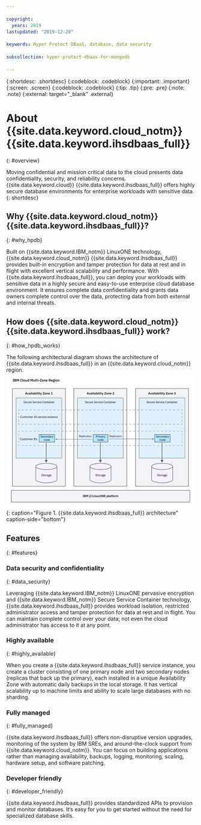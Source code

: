```yaml
---

copyright:
  years: 2019
lastupdated: "2019-12-20"

keywords: Hyper Protect DBaaS, database, data security

subcollection: hyper-protect-dbaas-for-mongodb

---
```


{:shortdesc: .shortdesc}
{:codeblock: .codeblock}
{:important: .important}
{:screen: .screen}
{:codeblock: .codeblock}
{:tip: .tip}
{:pre: .pre}
{:note: .note}
{:external: target="_blank" .external}

# About {{site.data.keyword.cloud_notm}} {{site.data.keyword.ihsdbaas_full}}
{: #overview}

Moving confidential and mission critical data to the cloud presents data confidentiality, security, and reliability concerns. {{site.data.keyword.cloud}} {{site.data.keyword.ihsdbaas_full}} offers highly secure database environments for enterprise workloads with sensitive data.
{: shortdesc}

## Why {{site.data.keyword.cloud_notm}} {{site.data.keyword.ihsdbaas_full}}?
{: #why_hpdb}

Built on {{site.data.keyword.IBM_notm}} LinuxONE technology, {{site.data.keyword.cloud_notm}} {{site.data.keyword.ihsdbaas_full}} provides built-in encryption and tamper protection for data at rest and in flight with excellent vertical scalability and performance. With {{site.data.keyword.ihsdbaas_full}}, you can deploy your workloads with sensitive data in a highly secure and easy-to-use enterprise cloud database environment. It ensures complete data confidentiality and grants data owners complete control over the data, protecting data from both external and internal threats.

## How does {{site.data.keyword.cloud_notm}} {{site.data.keyword.ihsdbaas_full}} work?
{: #how_hpdb_works}

The following architectural diagram shows the architecture of {{site.data.keyword.ihsdbaas_full}} in an {{site.data.keyword.cloud_notm}} region.
![{{site.data.keyword.ihsdbaas_full}} architecture](images/architecture.svg "{{site.data.keyword.ihsdbaas_full}} architecture"){: caption="Figure 1. {{site.data.keyword.ihsdbaas_full}} architecture" caption-side="bottom"}

## Features
{: #features}

### Data security and confidentiality
{: #data_security}

Leveraging {{site.data.keyword.IBM_notm}} LinuxONE pervasive encryption and {{site.data.keyword.IBM_notm}} Secure Service Container technology, {{site.data.keyword.ihsdbaas_full}} provides workload isolation, restricted administrator access and tamper protection for data at rest and in flight. You can maintain complete control over your data; not even the cloud administrator has access to it at any point.

### Highly available
{: #highly_available}

When you create a {{site.data.keyword.ihsdbaas_full}} service instance, you create a cluster consisting of one primary node and two secondary nodes (replicas that back up the primary), each installed in a unique Availability Zone with automatic daily backups in the local storage. It has vertical scalability up to machine limits and ability to scale large databases with no sharding.

### Fully managed
{: #fully_managed}

{{site.data.keyword.ihsdbaas_full}} offers non-disruptive version upgrades, monitoring of the system by IBM SREs, and around-the-clock support from {{site.data.keyword.cloud_notm}}. You can focus on building applications rather than managing availability, backups, logging, monitoring, scaling, hardware setup, and software patching.

### Developer friendly
{: #developer_friendly}

{{site.data.keyword.ihsdbaas_full}} provides standardized APIs to provision and monitor databases. It‘s easy for you to get started without the need for specialized database skills.
